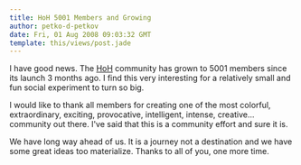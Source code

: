 ```yaml
---
title: HoH 5001 Members and Growing
author: petko-d-petkov
date: Fri, 01 Aug 2008 09:03:32 GMT
template: this/views/post.jade
---
```


I have good news. The [HoH](http://www.houseofhackers.org) community has grown to 5001 members since its launch 3 months ago. I find this very interesting for a relatively small and fun social experiment to turn so big.

I would like to thank all members for creating one of the most colorful, extraordinary, exciting, provocative, intelligent, intense, creative... community out there. I've said that this is a community effort and sure it is.

We have long way ahead of us. It is a journey not a destination and we have some great ideas too materialize. Thanks to all of you, one more time.
